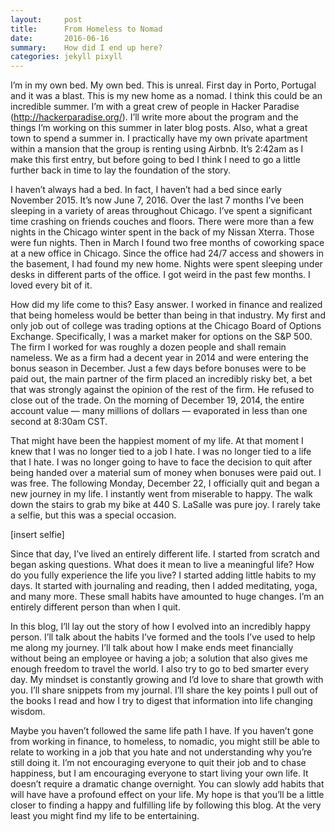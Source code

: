 ```yaml
---
layout:     post
title:      From Homeless to Nomad
date:       2016-06-16
summary:    How did I end up here?
categories: jekyll pixyll
---
```


I’m in my own bed. My own bed. This is unreal. First day in Porto, Portugal and it was a blast. This is my new home as a nomad. I think this could be an incredible summer. I’m with a great crew of people in Hacker Paradise (http://hackerparadise.org/). I’ll write more about the program and the things I’m working on this summer in later blog posts. Also, what a great town to spend a summer in. I practically have my own private apartment within a mansion that the group is renting using Airbnb. It’s 2:42am as I make this first entry, but before going to bed I think I need to go a little further back in time to lay the foundation of the story.

I haven’t always had a bed. In fact, I haven’t had a bed since early November 2015. It’s now June 7, 2016. Over the last 7 months I’ve been sleeping in a variety of areas throughout Chicago. I’ve spent a significant time crashing on friends couches and floors. There were more than a few nights in the Chicago winter spent in the back of my Nissan Xterra. Those were fun nights. Then in March I found two free months of coworking space at a new office in Chicago. Since the office had 24/7 access and showers in the basement, I had found my new home. Nights were spent sleeping under desks in different parts of the office. I got weird in the past few months. I loved every bit of it.

How did my life come to this? Easy answer. I worked in finance and realized that being homeless would be better than being in that industry. My first and only job out of college was trading options at the Chicago Board of Options Exchange. Specifically, I was a market maker for options on the S&P 500. The firm I worked for was roughly a dozen people and shall remain nameless. We as a firm had a decent year in 2014 and were entering the bonus season in December. Just a few days before bonuses were to be paid out, the main partner of the firm placed an incredibly risky bet, a bet that was strongly against the opinion of the rest of the firm. He refused to close out of the trade. On the morning of December 19, 2014, the entire account value — many millions of dollars — evaporated in less than one second at 8:30am CST.

That might have been the happiest moment of my life. At that moment I knew that I was no longer tied to a job I hate. I was no longer tied to a life that I hate. I was no longer going to have to face the decision to quit after being handed over a material sum of money when bonuses were paid out. I was free. The following Monday, December 22, I officially quit and began a new journey in my life. I instantly went from miserable to happy. The walk down the stairs to grab my bike at 440 S. LaSalle was pure joy. I rarely take a selfie, but this was a special occasion.

[insert selfie]

Since that day, I’ve lived an entirely different life. I started from scratch and began asking questions. What does it mean to live a meaningful life? How do you fully experience the life you live? I started adding little habits to my days. It started with journaling and reading, then I added meditating, yoga, and many more. These small habits have amounted to huge changes. I’m an entirely different person than when I quit.

In this blog, I’ll lay out the story of how I evolved into an incredibly happy person. I’ll talk about the habits I’ve formed and the tools I’ve used to help me along my journey. I’ll talk about how I make ends meet financially without being an employee or having a job; a solution that also gives me enough freedom to travel the world. I also try to go to bed smarter every day. My mindset is constantly growing and I’d love to share that growth with you. I’ll share snippets from my journal. I’ll share the key points I pull out of the books I read and how I try to digest that information into life changing wisdom.

Maybe you haven’t followed the same life path I have. If you haven’t gone from working in finance, to homeless, to nomadic, you might still be able to relate to working in a job that you hate and not understanding why you’re still doing it. I’m not encouraging everyone to quit their job and to chase happiness, but I am encouraging everyone to start living your own life. It doesn’t require a dramatic change overnight. You can slowly add habits that will have have a profound effect on your life. My hope is that you’ll be a little closer to finding a happy and fulfilling life by following this blog. At the very least you might find my life to be entertaining.